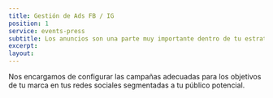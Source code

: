 ```yaml
---
title: Gestión de Ads FB / IG
position: 1
service: events-press
subtitle: Los anuncios son una parte muy importante dentro de tu estrategia de lanzamiento, ya que te permiten darles visibilidad frente a quienes ya te conocen como a quienes aún no.
excerpt:
layout:
---
```


Nos encargamos de configurar las campañas adecuadas para los objetivos de tu marca en tus redes sociales segmentadas a tu público potencial.
